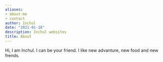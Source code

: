 ```yaml
---
aliases:
- about-me
- contact
author: Inchul
date: "2021-01-18"
description: Inchul websites
title: About
---
```


Hi, I am Inchul. I can be your friend. 
I like new advanture, new food and new frends. 

